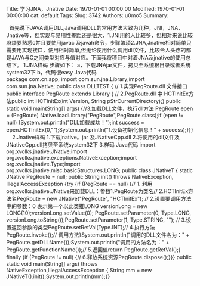 Title: 学习JNA，Jnative
Date: 1970-01-01 00:00:00
Modified: 1970-01-01 00:00:00
cat: default
Tags: 
Slug: 3742
Authors: u0mo5 
Summary: 

 
 首先说下JAVA调用DLL,Java调用DLL的常用方法大致为几种，JNI，JNA，Jnative等，但实现与易用性差距还是很大，1.JNI用的人比较多，但相对来说比较麻烦要熟悉c并且要使用javac 及javah命令，步骤繁琐2.JNA,Jnative相对简单只需要用实现接口，使用相对简单,但无论使用什么调用dll文件，比较令人头疼的都是JAVA与C之间类型对应与值对应。下面我将项目中对着JNA及jnative的使用总结下。 
1.JNA样码 
步骤如下： 
a，下载JNAjar文件，拷贝至系统根目录或者系统system32下 
b，代码很easy 
Java代码  
package com.cn.app;
import com.sun.jna.Library;import com.sun.jna.Native;
public class DLLTEST {
// 1.实现PegRoute.dll 文件接口
public interface PegRoute extends Library {
// 2.PegRoute.dll 中 HCTInitEx方法public int HCTInitEx(int Version, String pStrCurrentDirectory);}
public static void main(String[] args) {//3.加载DLL文件，执行dll方法 PegRoute epen = (PegRoute) Native.loadLibrary("PegRoute",PegRoute.class);if (epen != null) {System.out.println("DLL加载成功！");int success = epen.HCTInitEx(0,"");System.out.println("1.设备初始化信息！" + success);}}}
 
 
2.Jnative样码 
1.下载jnative。jar 及JNativeCpp.dll 2.将使用的dll文件及JNativeCpp.dll拷贝至系统system32下 3.样码 
Java代码 import org.xvolks.jnative.JNative;import org.xvolks.jnative.exceptions.NativeException;import org.xvolks.jnative.Type;import org.xvolks.jnative.misc.basicStructures.LONG;
public class JNativeT {
static JNative PegRoute = null;
public String init() throws NativeException, IllegalAccessException {try {if (PegRoute == null) {// 1. 利用org.xvolks.jnative.JNative来加载DLL：参数1.PegRoute为类名// 2.HCTInitEx方法名PegRoute = new JNative("PegRoute", "HCTInitEx");
// 2.设置要调用方法中的参数：0 表示第一个以此类推LONG versionLong = new LONG(10);versionLong.setValue(0);
PegRoute.setParameter(0, Type.LONG, versionLong.toString());PegRoute.setParameter(1, Type.STRING, "");
// 3.设置返回参数的类型PegRoute.setRetVal(Type.INT);// 4.执行方法PegRoute.invoke();// 调用方法}System.out.println("调用的DLL文件名为：" + PegRoute.getDLLName());System.out.println("调用的方法名为：" + PegRoute.getFunctionName());// 5.返回值return PegRoute.getRetVal();} finally {if (PegRoute != null) {// 6.释放系统资源PegRoute.dispose();}}}
public static void main(String[] args) throws NativeException,IllegalAccessException {
String mm = new JNativeT().init();System.out.println(mm);}}
 
